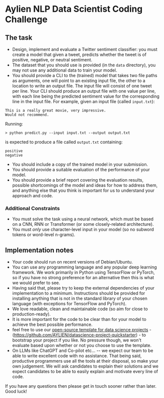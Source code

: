 # Aylien NLP Data Scientist Coding Challenge

## The task

* Design, implement and evaluate a Twitter sentiment classifier: you must create a model that given a tweet, predicts whether the tweet is of positive, negative, or neutral sentiment.
* The dataset that you should use is provided (in the `data` directory), you may not use any additional data to train your model.
* You should provide a CLI to the (trained) model that takes two file paths as arguments, one will point to an existing input file, the other to a location to write an output file. The input file will consist of one tweet per line. Your CLI should produce an output file with one value per line, with each line being the predicted sentiment value for the corresponding line in the input file.
For example, given an input file (called `input.txt`):

```
This is a really great movie, very impressive.
Would not recommend.
```

Running:
```
> python predict.py --input input.txt --output output.txt
```

is expected to produce a file called `output.txt` containing:
```
positive
negative
```
* You should include a copy of the trained model in your submission.
* You should provide a suitable evaluation of the performance of your model.
* You should provide a brief report covering the evaluation results, possible shortcomings of the model and ideas for how to address them, and anything else that you think is important for us to understand your approach and code.

### Additional Constraints

* You must solve the task using a neural network, which must be based on a CNN, RNN or Transformer (or some closely-related architecture).
* You must *only* use character-level input in your model (so no subword tokens or word-level n-grams).

## Implementation notes

* Your code should run on recent versions of Debian/Ubuntu.
* You can use any programming language and any popular deep learning framework. We work primarily in Python using TensorFlow or PyTorch, so if you have no strong preference for an alternative then this is what we would prefer to see.
* Having said that, please try to keep the external dependencies of your implementation to a minimum. Instructions should be provided for installing anything that is not in the standard library of your chosen language (with exceptions for TensorFlow and PyTorch).
* We love readable, clean and maintainable code (so aim for close to production-ready).
* It is more important for the code to be clear than for your model to achieve the best possible performance.
* feel free to use our [open-source template for data science projects](https://github.com/AYLIEN/datascience-project-quickstarter) -(https://github.com/AYLIEN/datascience-project-quickstarter) - to bootstrap your project if you like. No pressure though, we won't evaluate based upon whether or not you choose to use the template.
* On LLMs like ChatGPT and Co-pilot etc... -- we expect our team to be able to write excellent code with no assistance. That being said, productive programmers use all the tools at their disposal, so make your own judgement. We will ask candidates to explain their solutions and we expect candidates to be able to easily explain and motivate every line of code. 

If you have any questions then please get in touch sooner rather than later. Good luck! 
